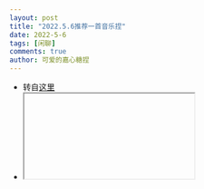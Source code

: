 ```yaml
--- 
layout: post 
title: "2022.5.6推荐一首音乐捏" 
date: 2022-5-6
tags: [闲聊] 
comments: true 
author: 可爱的嘉心糖捏 
--- 
```


- 转自[这里](https://www.bilibili.com/video/BV19Z4y1k7P7?share_source=copy_web)
- <iframe 
width="400" 
height="225" 
src="https://www.bilibili.com/video/BV19Z4y1k7P7?share_source=copy_web"
frameborder="0" 
allowfullscreen>

  
